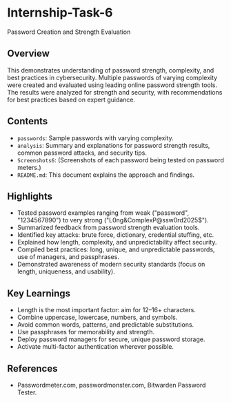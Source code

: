 # Internship-Task-6
Password Creation and Strength Evaluation

## Overview
This demonstrates understanding of password strength, complexity, and best practices in cybersecurity. Multiple passwords of varying complexity were created and evaluated using leading online password strength tools. The results were analyzed for strength and security, with recommendations for best practices based on expert guidance.

## Contents
- `passwords`: Sample passwords with varying complexity.
- `analysis`: Summary and explanations for password strength results, common password attacks, and security tips.
- `Screenshots6`: (Screenshots of each password being tested on password meters.)
- `README.md`: This document explains the approach and findings.

## Highlights

- Tested password examples ranging from weak ("password", "1234567890") to very strong ("L0ng&ComplexP@ssw0rd2025$").
- Summarized feedback from password strength evaluation tools.
- Identified key attacks: brute force, dictionary, credential stuffing, etc.
- Explained how length, complexity, and unpredictability affect security.
- Compiled best practices: long, unique, and unpredictable passwords, use of managers, and passphrases.
- Demonstrated awareness of modern security standards (focus on length, uniqueness, and usability).

## Key Learnings

- Length is the most important factor: aim for 12–16+ characters.
- Combine uppercase, lowercase, numbers, and symbols.
- Avoid common words, patterns, and predictable substitutions.
- Use passphrases for memorability and strength.
- Deploy password managers for secure, unique password storage.
- Activate multi-factor authentication wherever possible.

## References
- Passwordmeter.com, passwordmonster.com, Bitwarden Password Tester.
